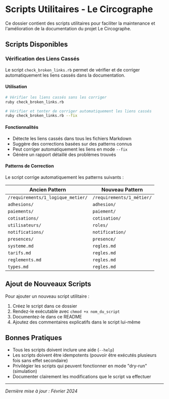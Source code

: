 # Scripts Utilitaires - Le Circographe

Ce dossier contient des scripts utilitaires pour faciliter la maintenance et l'amélioration de la documentation du projet Le Circographe.

## Scripts Disponibles

### Vérification des Liens Cassés

Le script `check_broken_links.rb` permet de vérifier et de corriger automatiquement les liens cassés dans la documentation.

#### Utilisation

```bash
# Vérifier les liens cassés sans les corriger
ruby check_broken_links.rb

# Vérifier et tenter de corriger automatiquement les liens cassés
ruby check_broken_links.rb --fix
```

#### Fonctionnalités

- Détecte les liens cassés dans tous les fichiers Markdown
- Suggère des corrections basées sur des patterns connus
- Peut corriger automatiquement les liens en mode `--fix`
- Génère un rapport détaillé des problèmes trouvés

#### Patterns de Correction

Le script corrige automatiquement les patterns suivants :

| Ancien Pattern | Nouveau Pattern |
|----------------|-----------------|
| `/requirements/1_logique_metier/` | `/requirements/1_métier/` |
| `adhesions/` | `adhesion/` |
| `paiements/` | `paiement/` |
| `cotisations/` | `cotisation/` |
| `utilisateurs/` | `roles/` |
| `notifications/` | `notification/` |
| `presences/` | `presence/` |
| `systeme.md` | `regles.md` |
| `tarifs.md` | `regles.md` |
| `reglements.md` | `regles.md` |
| `types.md` | `regles.md` |

## Ajout de Nouveaux Scripts

Pour ajouter un nouveau script utilitaire :

1. Créez le script dans ce dossier
2. Rendez-le exécutable avec `chmod +x nom_du_script`
3. Documentez-le dans ce README
4. Ajoutez des commentaires explicatifs dans le script lui-même

## Bonnes Pratiques

- Tous les scripts doivent inclure une aide (`--help`)
- Les scripts doivent être idempotents (pouvoir être exécutés plusieurs fois sans effet secondaire)
- Privilégier les scripts qui peuvent fonctionner en mode "dry-run" (simulation)
- Documenter clairement les modifications que le script va effectuer

---

*Dernière mise à jour : Février 2024* 